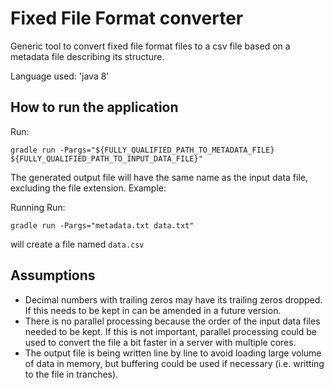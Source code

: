 # Fixed File Format converter

Generic tool to convert fixed file format files to a csv file based on a metadata file describing its structure.

Language used: 'java 8'

## How to run the application

Run:
```
gradle run -Pargs="${FULLY_QUALIFIED_PATH_TO_METADATA_FILE} ${FULLY_QUALIFIED_PATH_TO_INPUT_DATA_FILE}"
```

The generated output file will have the same name as the input data file, excluding the file extension. Example:

Running
Run:
```
gradle run -Pargs="metadata.txt data.txt"
```
will create a file named `data.csv`



## Assumptions
* Decimal numbers with trailing zeros may have its trailing zeros dropped. If this needs to be kept in can be amended in a future version.
* There is no parallel processing because the order of the input data files needed to be kept. If this is not important, parallel processing could be used to convert the file a bit faster in a server with multiple cores.
* The output file is being written line by line to avoid loading large volume of data in memory, but buffering could be used if necessary (i.e. writting to the file in tranches).
